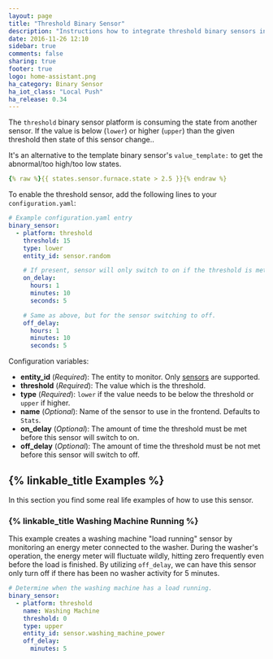 ```yaml
---
layout: page
title: "Threshold Binary Sensor"
description: "Instructions how to integrate threshold binary sensors into Home Assistant."
date: 2016-11-26 12:10
sidebar: true
comments: false
sharing: true
footer: true
logo: home-assistant.png
ha_category: Binary Sensor
ha_iot_class: "Local Push"
ha_release: 0.34
---
```



The `threshold` binary sensor platform is consuming the state from another sensor. If the value is below (`lower`) or higher (`upper`) than the given threshold then state of this sensor change..

It's an alternative to the template binary sensor's `value_template:` to get the abnormal/too high/too low states.

```yaml
{% raw %}{{ states.sensor.furnace.state > 2.5 }}{% endraw %}
```

To enable the threshold sensor, add the following lines to your `configuration.yaml`:

```yaml
# Example configuration.yaml entry
binary_sensor:
  - platform: threshold
    threshold: 15
    type: lower
    entity_id: sensor.random

    # If present, sensor will only switch to on if the threshold is met for this amount of time.
    on_delay:
      hours: 1
      minutes: 10
      seconds: 5

    # Same as above, but for the sensor switching to off.
    off_delay:
      hours: 1
      minutes: 10
      seconds: 5
```

Configuration variables:

- **entity_id** (*Required*): The entity to monitor. Only [sensors](/components/sensor/) are supported.
- **threshold** (*Required*): The value which is the threshold.
- **type** (*Required*): `lower` if the value needs to be below the threshold or `upper` if higher.
- **name** (*Optional*): Name of the sensor to use in the frontend. Defaults to `Stats`.
- **on_delay** (*Optional*): The amount of time the threshold must be met before this sensor will switch to on.
- **off_delay** (*Optional*): The amount of time the threshold must be not met before this sensor will switch to off.

## {% linkable_title Examples %}

In this section you find some real life examples of how to use this sensor.

### {% linkable_title Washing Machine Running %}

This example creates a washing machine "load running" sensor by monitoring an energy meter connected to the washer. During the washer's operation, the energy meter will fluctuate wildly, hitting zero frequently even before the load is finished. By utilizing `off_delay`, we can have this sensor only turn off if there has been no washer activity for 5 minutes.

```yaml
# Determine when the washing machine has a load running.
binary_sensor:
  - platform: threshold
    name: Washing Machine
    threshold: 0
    type: upper
    entity_id: sensor.washing_machine_power
    off_delay:
      minutes: 5
```
